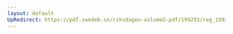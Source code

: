 ```yaml
---
layout: default
UpRedirect: https://pdf.swedeb.se/riksdagen-volumeG-pdf/199293/reg_199293/reg_199293_0039.pdf
---
```

